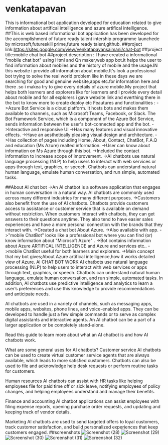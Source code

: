 # venkatapavan
This is informational bot application developed for education related to give information about artifical intelligence and azure artifical intelligence. ##This is web based informational bot application has been developed for the accomplishment of future ready talent intership programme launchede by microsoft,futureskill prime,future ready talent,github.
##project link:https://sites.google.com/view/venkatapavansaimani/chat-bot
##project title:mobile chat bot
##project description : I have created a informational "mobile chat bot" using Html and Qn maker,web app bot.it helps the user to find information about mobiles and the history of mobile and the usage.IN this website i provide all information about mobile.It's look a professional bot trying to solve the real world problem like in these days we are searching for good and genuine website,apps etc.for information here and there .so i makea try to give every details of azure mobile.My project that helps both learners and explorers like for learners and I provide every detail about mobile and for all explorers i gave website link and everthing there in the bot to know more to create deploy etc
Feautures and functionalities :
->Azure Bot Service is a cloud platform. It hosts bots and makes them available to channels, such as Microsoft Teams, Facebook, or Slack. The Bot Framework Service, which is a component of the Azure Bot Service, sends information between the user's bot-connected app and the bot. ->Interactive and responsive UI ->Has many features and visual innovative effects. ->Have an aesthetically pleasing visual design and architecture. ->Has collection of pages including Home, About, Contact, ChatBot, F.A.Q and education (Ms Azure) realted information. ->User can know about information on Ms Azure through this bot. ->Included the contact information to increase scope of improvement. ->AI chatbots use natural language processing (NLP) to help users to interact with web services or apps through text, graphics, or speech. Chatbots can understand natural human language, emulate human conversation, and run simple, automated tasks.

##About AI chat bot ->An AI chatbot is a software application that engages in human conversation in a natural way. AI chatbots are commonly used across many different industries for many different purposes. ->Customers also benefit from the use of AI chatbots. Chatbots provide customers access to assistance or customer service that is available on demand without restriction. When customers interact with chatbots, they can get answers to their questions anytime. They also tend to have easier sales experiences and have a more personal connection with the brands that they interact with. ->Created a chat bot About Azure. ->Also available with app. ->"mobile ChatBot" looks like a professional bot where you can find (or) know information about "Microsoft Azure" . ->Bot contains information about Azure ARTIFICAL INTELLIGENCE and Azure and services etc.. ->mobile ChatBot useful for both learners and explorers. ->Main concept that my bot gives;About Azure artifical intelligence,how it works detailed view of Azure.
AI CHAT BOT WORK
AI chatbots use natural language processing (NLP) to help users to interact with web services or apps through text, graphics, or speech. Chatbots can understand natural human language, emulate human conversation, and run simple, automated tasks. In addition, AI chatbots use predictive intelligence and analytics to learn a user’s preferences and use this knowledge to provide recommendations and anticipate needs.

AI chatbots are used in a variety of channels, such as messaging apps, mobile apps, websites, phone lines, and voice-enabled apps. They can be developed to handle just a few simple commands or to serve as complex digital assistants and interactive agents. An AI chatbot can be a part of a larger application or be completely stand-alone.

Read this guide to learn more about what an AI chatbot is and how AI chatbots work.

What are some general uses for AI chatbots?
Customer service AI chatbots can be used to create virtual customer service agents that are always available, which leads to more satisfied customers. Chatbots can also be used to file and acknowledge help desk requests or perform routine tasks for customers.

Human resources AI chatbots can assist with HR tasks like helping employees file for paid time off or sick leave, notifying employees of policy changes, and helping employees understand and manage their benefits.

Finance and accounting AI chatbot applications can assist employees with filing expense reports, opening purchase order requests, and updating and keeping track of vendor details.

Marketing AI chatbots are used to send targeted offers to loyal customers, track customer satisfaction, and build personalized experiences that keep customers engaged.
##screenshots
![Screenshot (28)](https://user-images.githubusercontent.com/111301566/193399225-cdbe71f1-b2a7-469b-9a1b-3f7a92bec665.png)
![Screenshot (29)](https://user-images.githubusercontent.com/111301566/193399260-1d56aa05-a95d-4184-bfeb-9f8cdd93908c.png)
![Screenshot (30)](https://user-images.githubusercontent.com/111301566/193399293-ca77fef1-ec6e-433b-a4d3-4999d84f1277.png)
![Screenshot (31)](https://user-images.githubusercontent.com/111301566/193399319-54f7a107-b2da-4487-b064-de08ca31717a.png)
![Screenshot (32)](https://user-images.githubusercontent.com/111301566/193399343-0b112df0-5495-47f0-813f-9ca06d33ca25.png)

